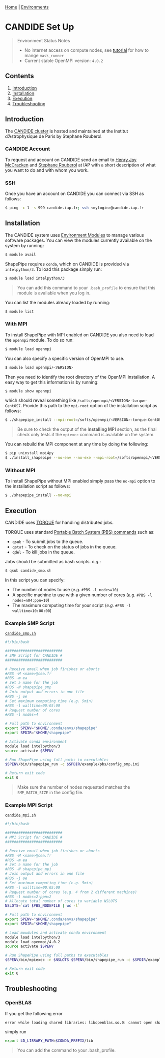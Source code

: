 [Home](./shapepipe.md) | [Environments](./environment.md)

# CANDIDE Set Up

> Environment Status Notes
> - No internet access on compute nodes, see [tutorial](https://github.com/CosmoStat/shapepipe/blob/master/docs/wiki/tutorial/pipeline_tutorial.md#mask-images) for how to mange `mask_runner`
> - Current stable OpenMPI version: `4.0.2`

## Contents

1. [Introduction](#Introduction)
1. [Installation](#Installation)
1. [Execution](#Execution)
1. [Troubleshooting](#Troubleshooting)

## Introduction

The [CANDIDE cluster](https://candideusers.calet.org/) is hosted and maintained at the Institut d’Astrophysique de Paris by Stephane Rouberol.

### CANDIDE Account

To request and account on CANDIDE send an email to [Henry Joy McCracken](mailto:hjmcc@iap.fr) and [Stephane Rouberol](mailto:rouberol@iap.fr) at IAP with a short description of what you want to do and with whom you work.

### SSH

Once you have an account on CANDIDE you can connect via SSH as follows:

```bash
$ ping -c 1 -s 999 candide.iap.fr; ssh <mylogin>@candide.iap.fr
```

## Installation

The CANDIDE system uses [Environment Modules](https://modules.readthedocs.io/en/latest/) to manage various software packages. You can view the modules currently available on the system by running:

```bash
$ module avail
```

ShapePipe requires `conda`, which on CANDIDE is provided via `intelpython/3`. To load this package simply run:

```bash
$ module load intelpython/3
```

> You can add this command to your `.bash_profile` to ensure that this module is available when you log in.

You can list the modules already loaded by running:

```bash
$ module list
```

### With MPI

To install ShapePipe with MPI enabled on CANDIDE you also need to load the `openmpi` module. To do so run:

```bash
$ module load openmpi
```

You can also specify a specific version of OpenMPI to use.

```bash
$ module load openmpi/<VERSION>
```

Then you need to identify the root directory of the OpenMPI installation. A easy way to get this information is by running:

```bash
$ module show openmpi
```

which should reveal something like `/softs/openmpi/<VERSION>-torque-CentOS7`. Provide this path to the `mpi-root` option of the installation script as follows:

```bash
$ ./shapepipe_install --mpi-root=/softs/openmpi/<VERSION>-torque-CentOS7
```

> Be sure to check the output of the **Installing MPI** section, as the final check only tests if the `mpiexec` command is available on the system.

You can rebuild the MPI component at any time by doing the following:

```bash
$ pip uninstall mpi4py
$ ./install_shapepipe --no-env --no-exe --mpi-root=/softs/openmpi/<VERSION>-torque-CentOS7
```

### Without MPI

To install ShapePipe without MPI enabled simply pass the `no-mpi` option to the installation script as follows:

```bash
$ ./shapepipe_install --no-mpi
```

## Execution

CANDIDE uses [TORQUE](https://en.wikipedia.org/wiki/TORQUE) for handling distributed jobs.

TORQUE uses standard [Portable Batch System (PBS) commands](https://www.cqu.edu.au/eresearch/high-performance-computing/hpc-user-guides-and-faqs/pbs-commands) such as:

- `qsub` - To submit jobs to the queue.
- `qstat` - To check on the status of jobs in the queue.
- `qdel` - To kill jobs in the queue.

Jobs should be submitted as bash scripts. *e.g.*:

```bash
$ qsub candide_smp.sh
```

In this script you can specify:

- The number of nodes to use (*e.g.* `#PBS -l nodes=10`)
- A specific machine to use with a given number of cores (*e.g.* `#PBS -l nodes=n04:ppn=10`)
- The maximum computing time for your script (*e.g.* `#PBS -l walltime=10:00:00`)

### Example SMP Script

[`candide_smp.sh`](../../example/pbs/candide_smp.sh)

```bash
#!/bin/bash

##########################
# SMP Script for CANDIDE #
##########################

# Receive email when job finishes or aborts
#PBS -M <name>@cea.fr
#PBS -m ea
# Set a name for the job
#PBS -N shapepipe_smp
# Join output and errors in one file
#PBS -j oe
# Set maximum computing time (e.g. 5min)
#PBS -l walltime=00:05:00
# Request number of cores
#PBS -l nodes=4

# Full path to environment
export SPENV="$HOME/.conda/envs/shapepipe"
export SPDIR="$HOME/shapepipe"

# Activate conda environment
module load intelpython/3
source activate $SPENV

# Run ShapePipe using full paths to executables
$SPENV/bin/shapepipe_run -c $SPDIR/example/pbs/config_smp.ini

# Return exit code
exit 0
```

> Make sure the number of nodes requested matches the `SMP_BATCH_SIZE` in the config file.

### Example MPI Script

[`candide_mpi.sh`](../../example/pbs/candide_mpi.sh)

```bash
#!/bin/bash

##########################
# MPI Script for CANDIDE #
##########################

# Receive email when job finishes or aborts
#PBS -M <name>@cea.fr
#PBS -m ea
# Set a name for the job
#PBS -N shapepipe_mpi
# Join output and errors in one file
#PBS -j oe
# Set maximum computing time (e.g. 5min)
#PBS -l walltime=00:05:00
# Request number of cores (e.g. 4 from 2 different machines)
#PBS -l nodes=2:ppn=2
# Allocate total number of cores to variable NSLOTS
NSLOTS=`cat $PBS_NODEFILE | wc -l`

# Full path to environment
export SPENV="$HOME/.conda/envs/shapepipe"
export SPDIR="$HOME/shapepipe"

# Load moudules and activate conda environment
module load intelpython/3
module load openmpi/4.0.2
source activate $SPENV

# Run ShapePipe using full paths to executables
$SPENV/bin/mpiexec -n $NSLOTS $SPENV/bin/shapepipe_run -c $SPDIR/example/pbs/config_mpi.ini

# Return exit code
exit 0
```

## Troubleshooting

### OpenBLAS

If you get the following error

```bash
error while loading shared libraries: libopenblas.so.0: cannot open shared object file: No such file or directory
```

simply run

```bash
export LD_LIBRARY_PATH=$CONDA_PREFIX/lib
```

> You can add the command to your .bash_profile.
